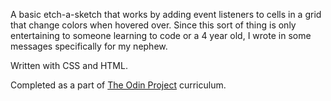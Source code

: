 A basic etch-a-sketch that works by adding event listeners to cells in a grid that change colors when hovered over. Since this sort of thing is only entertaining to someone learning to code or a 4 year old, I wrote in some messages specifically for my nephew. 

Written with CSS and HTML. 

Completed as a part of <a href="https://www.theodinproject.com/dashboard">The Odin Project</a> curriculum. 